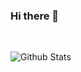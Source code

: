 ### Hi there 👋

<!-- 
[📑 PersonalPage](https://preinboth.github.io/)
-->

<br>

![Github Stats](https://github-readme-stats.vercel.app/api?username=preinboth&show_icons=truetheme=chartreuse-dark&count_private=true&theme=dark&custom_title=Stats)

<!--
**preinboth/preinboth** is a ✨ _special_ ✨ repository because its `README.md` (this file) appears on your GitHub profile.

Here are some ideas to get you started:

- 🔭 I’m currently working on ...
- 🌱 I’m currently learning ...
- 👯 I’m looking to collaborate on ...
- 🤔 I’m looking for help with ...
- 💬 Ask me about ...
- 📫 How to reach me: ...
- 😄 Pronouns: ...
- ⚡ Fun fact: ...
-->
